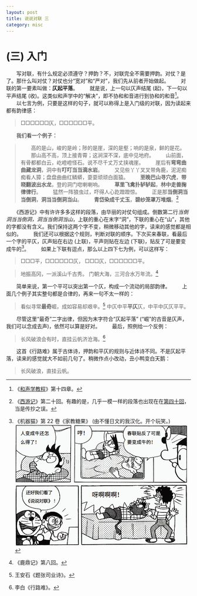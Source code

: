 ```yaml
---
layout: post
title: 说说对联 三
category: misc
---
```


# (三) 入门
　　写对联，有什么规定必须遵守？押韵？不，对联完全不需要押韵。对仗？是了。那什么叫对仗？对仗也分“宽对”和“严对”，我们先从前者开始做起。
　　对联的第一要素叫做：**仄起平落**。
　　就是说，上一句以仄声结尾 (起)，下一句以平声结尾 (收)。这类似和声学中的“解决”，即不协和和音进行到协和的和音[^couplet-3-1]。
　　以七言为例，只要是这样的句子，就可以称得上是入门级的对联，因为读起来都有韵律感：

> □□□□□□仄，□□□□□□平。

　　我们看一个例子：

> 　　高的是山，峻的是岭；陟的是崖，深的是壑；响的是泉，鲜的是花。
> 　　那山高不高，顶上接青霄；这涧深不深，底中见地府。
> 　　山前面，有骨都都白云，屹嶝嶝怪石。说不尽千丈万丈挟魂崖。
> 　　崖后有**弯弯曲曲藏龙洞**，洞中有**叮叮当当滴水岩**。
> 　　又见些丫丫叉叉带角鹿，泥泥痴痴看人獐；盘盘曲曲红鳞蟒，耍耍顽顽白面猿。
> 　　**至晚巴山寻穴虎**，**带晓翻波出水龙**，登的洞门唿喇喇响。
> 　　**草里飞禽扑轳轳起**，**林中走兽掬律律行**。
> 　　猛然一阵狼虫过，吓得人心趷蹬蹬惊。
> 　　正是那**当倒洞当当倒洞**，**洞当当倒洞当山**。
> 　　**青岱染成千丈玉**，**碧纱笼罩万堆烟**。[^couplet-3-2]

　　《西游记》中有许许多多这样的段落，由华丽的对仗句组成。倒数第二行*当倒洞当当倒洞，洞当当倒洞当山*，上联的重心在末字“洞”，下联的重心在“山”，其他的字都没有含义。我们保持这两个字不变，稍微移动其他的字，读来的感觉都是相似的。
　　我们还可以根据这个规则，判断对联的顺序。下次买来春联，看最后一个字的平仄，仄声贴在右边 (上联)，平声则贴在左边 (下联)，贴反了可是要变成牛的[^couplet-3-3]。
　　如果上下联有逗点，那么以上四下七为例，可以这样写：

> □□□平，□□□□□□仄，
> □□□仄，□□□□□□平。

> 地振高冈，一派溪山千古秀。
> 门朝大海，三河合水万年流。[^couplet-3-4]

　　简单来说，第一个平可以突出第一个仄，构成一个流动的局部韵律。
　　上面几个例子其实整句都是合律的，再来一句不太一样的：

> 看似寻常**最奇**崛，成如容易却艰辛。[^couplet-3-5]
> 中仄中平**平仄**仄，中平中仄仄平平。

　　尽管这里“最奇”二字出律，但因为末字符合“仄起平落” (“崛”的古音是仄声，我们可以念成去声)，依然可以算是好对。
　　最后，照例给一个反例：

> 长风破浪会有时，直挂云帆济沧海。[^couplet-3-6]

　　这首《行路难》属于古体诗，押韵和平仄的规则与近体诗不同。不是仄起平落，读来的感觉就大不如前几句了。稍微作点小改动，丑小鸭变白天鹅：

> 长风破浪，直挂云帆。

[^couplet-3-1]: 《[和声学教程](http://book.douban.com/subject/3076739/ "和声学教程 (豆瓣)")》第十四章。
[^couplet-3-2]: 《[西游记](http://ctext.org/xiyouji/ch20/zhs#n94058 "西游记: 黄风岭唐僧有难 半山中八戒争先 - 中国哲学书电子化计划")》第二十回。有趣的是，几乎一模一样的段落也出现在在[第四十回](http://ctext.org/xiyouji/ch40/zhs#n94792 "西游记: 婴儿戏化禅心乱 猿马刀归木母空 - 中国哲学书电子化计划")，当是传抄之误。
[^couplet-3-3]: 《机器猫》第 22 卷《家教糖果》 (由不懂日文的我汉化。开个玩笑。) ![IMG1](/pic/moo.png)
[^couplet-3-4]: 《鹿鼎记》第八回。
[^couplet-3-5]: 王安石《题张司业诗》。
[^couplet-3-6]: 李白《行路难》。
